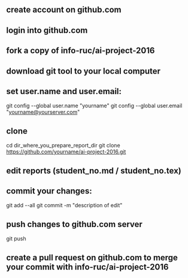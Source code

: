## create account on github.com

## login into github.com

## fork a copy of info-ruc/ai-project-2016

## download git tool to your local computer

## set user.name and user.email:
git config --global user.name "yourname"
git config --global user.email "yourname@yourserver.com"

## clone
cd dir_where_you_prepare_report_dir
git clone https://github.com/yourname/ai-project-2016.git

## edit reports (student_no.md / student_no.tex)
## commit your changes:
git add --all 
git commit -m "description of edit"

## push changes to github.com server
git push

## create a pull request on github.com to merge your commit with info-ruc/ai-project-2016



